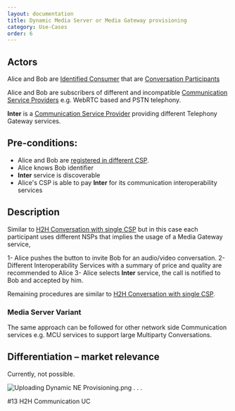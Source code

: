 ```yaml
---
layout: documentation
title: Dynamic Media Server or Media Gateway provisioning
category: Use-Cases
order: 6
---
```


## Actors

Alice and Bob are [Identified Consumer](../business-models/business-roles.md#identified-service-consumer) that are [Conversation Participants](../business-models/business-roles.md#conversation--communication-participant)

Alice and Bob are subscribers of different and incompatible [Communication Service Providers](../business-models/business-roles.md#communication-service-provider)  e.g. WebRTC based and PSTN telephony.

**Inter** is a [Communication Service Provider](../business-models/business-roles.md#communication-service-provider) providing different Telephony Gateway services.

## Pre-conditions:

- Alice and Bob are [registered in different CSP](..s/User%20Authentication%20and%20Registration.md).
- Alice knows Bob identifier
- **Inter** service is discoverable
- Alice's CSP is able to pay **Inter** for its communication interoperability services

## Description

Similar to [H2H Conversation with single CSP](../H2H%20Conversation%20with%20single%20CSP.md) but in this case each participant uses different NSPs that implies the usage of a Media Gateway service,

1- Alice pushes the button to invite Bob for an audio/video conversation.
2- Different Interoperability Services with a summary of price and quality are recommended to Alice
3- Alice selects **Inter** service, the call is notified to Bob and accepted by him.

Remaining procedures are similar to [H2H Conversation with single CSP](../H2H%20Conversation%20with%20single%20CSP.md).

### Media Server Variant

The same approach can be followed for other network side Communication services e.g. MCU services to support large Multiparty Conversations.

## Differentiation – market relevance

Currently, not possible.

![Uploading Dynamic NE Provisioning.png . . .]()

#13 H2H Communication UC

